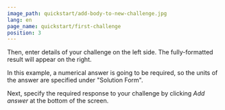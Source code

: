 ```yaml
---
image_path: quickstart/add-body-to-new-challenge.jpg
lang: en
page_name: quickstart/first-challenge
position: 3
---
```


Then, enter details of your challenge on the left side. The fully-formatted result will appear on the right.

In this example, a numerical answer is going to be required, so the units of the answer are specified under "Solution Form".

Next, specify the required response to your challenge by clicking *Add answer* at the bottom of the screen.
